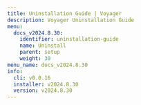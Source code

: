 ```yaml
---
title: Uninstallation Guide | Voyager
description: Voyager Uninstallation Guide
menu:
  docs_v2024.8.30:
    identifier: uninstallation-guide
    name: Uninstall
    parent: setup
    weight: 30
menu_name: docs_v2024.8.30
info:
  cli: v0.0.16
  installer: v2024.8.30
  version: v2024.8.30
---
```


